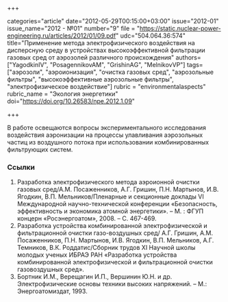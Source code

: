 +++

categories="article"
date="2012-05-29T00:15:00+03:00"
issue="2012-01"
issue_name="2012 - №01"
number="9"
file = "https://static.nuclear-power-engineering.ru/articles/2012/01/09.pdf"
udc="504.064.36:574"
title="Применение метода электрофизического воздействия на дисперсную среду в устройствах высокоэффективной фильтрации газовых сред от аэрозолей различного происхождения"
authors=["YagodkinIV", "PosagennikovAM", "GrishinАG", "MelnikovVP"]
tags=["аэрозоли", "аэроионизация", "очистка газовых сред", "аэрозольные фильтры", "высокоэффективные аэрозольные фильтры", "электрофизическое воздействие"]
rubric = "environmentalaspects"
rubric_name = "Экология энергетики"
doi="https://doi.org/10.26583/npe.2012.1.09"

+++

В работе освещаются вопросы экспериментального исследования воздействия аэронизации на процессы улавливания аэрозольных частиц из воздушного потока при использовании комбинированных фильтрующих систем.

### Ссылки

1. Разработка электрофизического метода аэроионной очистки газовых сред/А.М. Посаженников, А.Г. Гришин, П.Н. Мартынов, И.В. Ягодкин, В.П. Мельников/Пленарные и секционные доклады VI Международной научно-технической конференции «Безопасность, эффективность и экономика атомной энергетики». – М. : ФГУП концерн «Росэнергоатом», 2008. – С. 467-469.
2. Разработка устройства комбинированной электрофизической и фильтрационной очистки газо-воздушных сред/ А.Г. Гришин, А.М. Посаженников, П.Н. Мартынов, И.В. Ягодкин, В.П. Мельников, А.Г. Темников, В.К. Роддатис/Сборник трудов XI Научной школы молодых ученых ИБРАЭ РАН «Разработка устройства комбинированной электрофизической и фильтрационной очистки газовоздушных сред».
3. Бортник И.М., Верещагин И.П., Вершинин Ю.Н. и др. Электрофизические основы техники высоких напряжений. – М.: Энергоатомиздат, 1993.